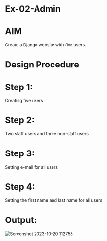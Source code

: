 # Ex-02-Admin

# AIM
Create a Django website with five users.

# Design Procedure
# Step 1:
Creating five users
# Step 2:
Two staff users and three non-staff users
# Step 3:
Setting e-mail for all users
# Step 4:
Setting the first name and last name for all users

# Output:
![Screenshot 2023-10-20 112758](https://github.com/saiganesh2006/ODD2023-WT-Ex-02-Admin/assets/145742342/f89fc9b4-017a-4d8a-8072-e0053d9d4538)

